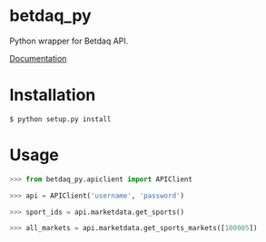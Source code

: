 # betdaq_py
Python wrapper for Betdaq API.

[Documentation](http://api.betdaq.com/v2.0/Docs/default.aspx)

# Installation

```
$ python setup.py install
```

# Usage

```python
>>> from betdaq_py.apiclient import APIClient

>>> api = APIClient('username', 'password')

>>> sport_ids = api.marketdata.get_sports()

>>> all_markets = api.marketdata.get_sports_markets([100005]) 
```
